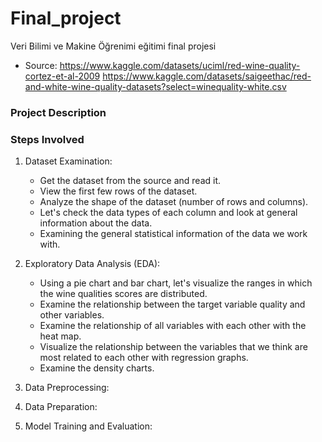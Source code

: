 # Final_project

Veri Bilimi ve Makine Öğrenimi eğitimi final projesi

- Source: https://www.kaggle.com/datasets/uciml/red-wine-quality-cortez-et-al-2009
          https://www.kaggle.com/datasets/saigeethac/red-and-white-wine-quality-datasets?select=winequality-white.csv

### Project Description

### Steps Involved
1. Dataset Examination:
	 - Get the dataset from the source and read it.
     - View the first few rows of the dataset.
     - Analyze the shape of the dataset (number of rows and columns).
     - Let's check the data types of each column and look at general information about the data.
	 - Examining the general statistical information of the data we work with.

2.  Exploratory Data Analysis (EDA):

	 - Using a pie chart and bar chart, let's visualize the ranges in which the wine qualities scores are distributed.
	 - Examine the relationship between the target variable quality and other variables.
	 - Examine the relationship of all variables with each other with the heat map.
	 - Visualize the relationship between the variables that we think are most related to each other with regression graphs.
	 - Examine the density charts.


3. Data Preprocessing:



4. Data Preparation:



5. Model Training and Evaluation:




